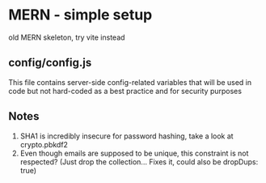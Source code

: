# MERN - simple setup
old MERN skeleton, try vite instead

## config/config.js
This file contains server-side config-related variables that will be used in code but not hard-coded as a best practice and for security purposes

## Notes
1. SHA1 is incredibly insecure for password hashing, take a look at crypto.pbkdf2
2. Even though emails are supposed to be unique, this constraint is not respected? (Just drop the collection... Fixes it, could also be dropDups: true)
